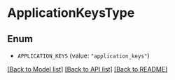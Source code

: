 # ApplicationKeysType

## Enum

- `APPLICATION_KEYS` (value: `"application_keys"`)

[[Back to Model list]](../README.md#documentation-for-models) [[Back to API list]](../README.md#documentation-for-api-endpoints) [[Back to README]](../README.md)
